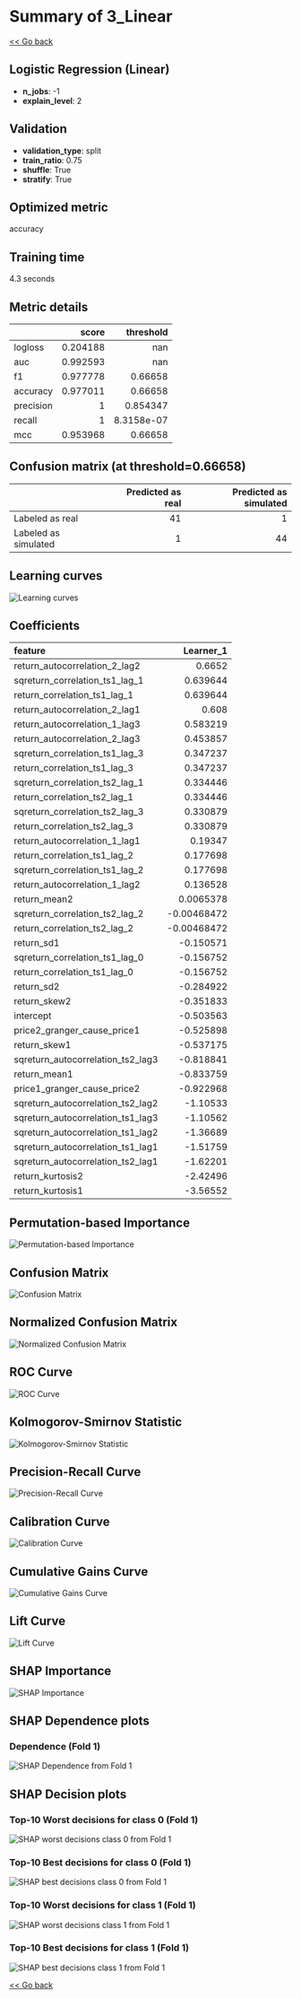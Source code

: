 # Summary of 3_Linear

[<< Go back](../README.md)


## Logistic Regression (Linear)
- **n_jobs**: -1
- **explain_level**: 2

## Validation
 - **validation_type**: split
 - **train_ratio**: 0.75
 - **shuffle**: True
 - **stratify**: True

## Optimized metric
accuracy

## Training time

4.3 seconds

## Metric details
|           |    score |    threshold |
|:----------|---------:|-------------:|
| logloss   | 0.204188 | nan          |
| auc       | 0.992593 | nan          |
| f1        | 0.977778 |   0.66658    |
| accuracy  | 0.977011 |   0.66658    |
| precision | 1        |   0.854347   |
| recall    | 1        |   8.3158e-07 |
| mcc       | 0.953968 |   0.66658    |


## Confusion matrix (at threshold=0.66658)
|                      |   Predicted as real |   Predicted as simulated |
|:---------------------|--------------------:|-------------------------:|
| Labeled as real      |                  41 |                        1 |
| Labeled as simulated |                   1 |                       44 |

## Learning curves
![Learning curves](learning_curves.png)

## Coefficients
| feature                           |   Learner_1 |
|:----------------------------------|------------:|
| return_autocorrelation_2_lag2     |  0.6652     |
| sqreturn_correlation_ts1_lag_1    |  0.639644   |
| return_correlation_ts1_lag_1      |  0.639644   |
| return_autocorrelation_2_lag1     |  0.608      |
| return_autocorrelation_1_lag3     |  0.583219   |
| return_autocorrelation_2_lag3     |  0.453857   |
| sqreturn_correlation_ts1_lag_3    |  0.347237   |
| return_correlation_ts1_lag_3      |  0.347237   |
| sqreturn_correlation_ts2_lag_1    |  0.334446   |
| return_correlation_ts2_lag_1      |  0.334446   |
| sqreturn_correlation_ts2_lag_3    |  0.330879   |
| return_correlation_ts2_lag_3      |  0.330879   |
| return_autocorrelation_1_lag1     |  0.19347    |
| return_correlation_ts1_lag_2      |  0.177698   |
| sqreturn_correlation_ts1_lag_2    |  0.177698   |
| return_autocorrelation_1_lag2     |  0.136528   |
| return_mean2                      |  0.0065378  |
| sqreturn_correlation_ts2_lag_2    | -0.00468472 |
| return_correlation_ts2_lag_2      | -0.00468472 |
| return_sd1                        | -0.150571   |
| sqreturn_correlation_ts1_lag_0    | -0.156752   |
| return_correlation_ts1_lag_0      | -0.156752   |
| return_sd2                        | -0.284922   |
| return_skew2                      | -0.351833   |
| intercept                         | -0.503563   |
| price2_granger_cause_price1       | -0.525898   |
| return_skew1                      | -0.537175   |
| sqreturn_autocorrelation_ts2_lag3 | -0.818841   |
| return_mean1                      | -0.833759   |
| price1_granger_cause_price2       | -0.922968   |
| sqreturn_autocorrelation_ts2_lag2 | -1.10533    |
| sqreturn_autocorrelation_ts1_lag3 | -1.10562    |
| sqreturn_autocorrelation_ts1_lag2 | -1.36689    |
| sqreturn_autocorrelation_ts1_lag1 | -1.51759    |
| sqreturn_autocorrelation_ts2_lag1 | -1.62201    |
| return_kurtosis2                  | -2.42496    |
| return_kurtosis1                  | -3.56552    |


## Permutation-based Importance
![Permutation-based Importance](permutation_importance.png)
## Confusion Matrix

![Confusion Matrix](confusion_matrix.png)


## Normalized Confusion Matrix

![Normalized Confusion Matrix](confusion_matrix_normalized.png)


## ROC Curve

![ROC Curve](roc_curve.png)


## Kolmogorov-Smirnov Statistic

![Kolmogorov-Smirnov Statistic](ks_statistic.png)


## Precision-Recall Curve

![Precision-Recall Curve](precision_recall_curve.png)


## Calibration Curve

![Calibration Curve](calibration_curve_curve.png)


## Cumulative Gains Curve

![Cumulative Gains Curve](cumulative_gains_curve.png)


## Lift Curve

![Lift Curve](lift_curve.png)



## SHAP Importance
![SHAP Importance](shap_importance.png)

## SHAP Dependence plots

### Dependence (Fold 1)
![SHAP Dependence from Fold 1](learner_fold_0_shap_dependence.png)

## SHAP Decision plots

### Top-10 Worst decisions for class 0 (Fold 1)
![SHAP worst decisions class 0 from Fold 1](learner_fold_0_shap_class_0_worst_decisions.png)
### Top-10 Best decisions for class 0 (Fold 1)
![SHAP best decisions class 0 from Fold 1](learner_fold_0_shap_class_0_best_decisions.png)
### Top-10 Worst decisions for class 1 (Fold 1)
![SHAP worst decisions class 1 from Fold 1](learner_fold_0_shap_class_1_worst_decisions.png)
### Top-10 Best decisions for class 1 (Fold 1)
![SHAP best decisions class 1 from Fold 1](learner_fold_0_shap_class_1_best_decisions.png)

[<< Go back](../README.md)
